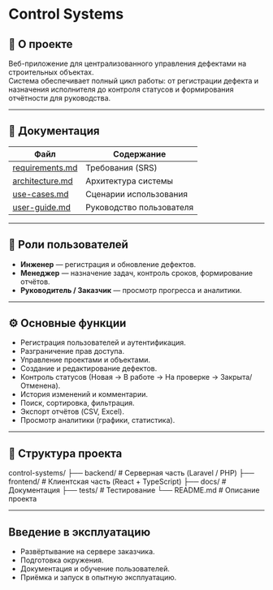 # Control Systems

## 📌 О проекте
Веб-приложение для централизованного управления дефектами на строительных объектах.  
Система обеспечивает полный цикл работы: от регистрации дефекта и назначения исполнителя до контроля статусов и формирования отчётности для руководства.

---

## 📖 Документация
| Файл | Содержание |
|------|------------|
| [requirements.md](docs/requirements.md) | Требования (SRS) |
| [architecture.md](docs/architecture.md) | Архитектура системы |
| [use-cases.md](docs/use-cases.md) | Сценарии использования |
| [user-guide.md](docs/user-guide.md) | Руководство пользователя |

---

## 👥 Роли пользователей
- **Инженер** — регистрация и обновление дефектов.  
- **Менеджер** — назначение задач, контроль сроков, формирование отчётов.  
- **Руководитель / Заказчик** — просмотр прогресса и аналитики.  

---

## ⚙️ Основные функции
- Регистрация пользователей и аутентификация.  
- Разграничение прав доступа.  
- Управление проектами и объектами.  
- Создание и редактирование дефектов.  
- Контроль статусов (Новая → В работе → На проверке → Закрыта/Отменена).  
- История изменений и комментарии.  
- Поиск, сортировка, фильтрация.  
- Экспорт отчётов (CSV, Excel).  
- Просмотр аналитики (графики, статистика).  

---

## 📂 Структура проекта
control-systems/
├── backend/ # Серверная часть (Laravel / PHP)
├── frontend/ # Клиентская часть (React + TypeScript)
├── docs/ # Документация
├── tests/ # Тестирование
└── README.md # Описание проекта

---

## Введение в эксплуатацию
- Развёртывание на сервере заказчика.  
- Подготовка окружения.  
- Документация и обучение пользователей.  
- Приёмка и запуск в опытную эксплуатацию.  
